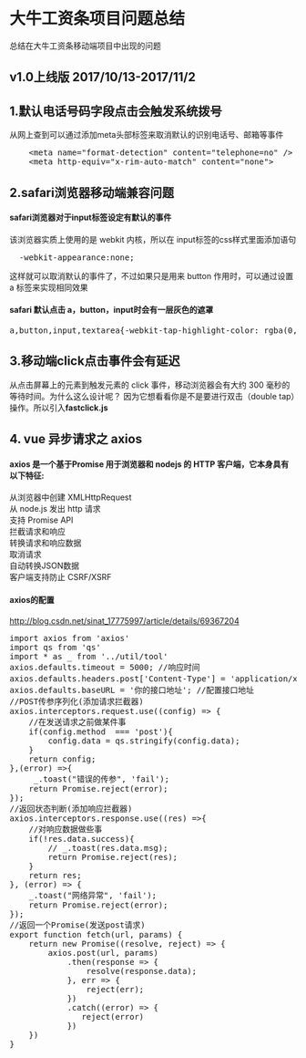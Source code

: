 # 大牛工资条项目问题总结
总结在大牛工资条移动端项目中出现的问题

## v1.0上线版 2017/10/13-2017/11/2

## 1.默认电话号码字段点击会触发系统拨号
从网上查到可以通过添加meta头部标签来取消默认的识别电话号、邮箱等事件
<pre>
    &ltmeta name="format-detection" content="telephone=no" />  
    &ltmeta http-equiv="x-rim-auto-match" content="none">
</pre>
## 2.safari浏览器移动端兼容问题
#### safari浏览器对于input标签设定有默认的事件
该浏览器实质上使用的是 webkit 内核，所以在 input标签的css样式里面添加语句
<pre>
  -webkit-appearance:none; 
</pre>
这样就可以取消默认的事件了，不过如果只是用来 button 作用时，可以通过设置 a 标签来实现相同效果  
#### safari 默认点击 a，button，input时会有一层灰色的遮罩
<pre>
a,button,input,textarea{-webkit-tap-highlight-color: rgba(0,0,0,0;)}
</pre>
## 3.移动端click点击事件会有延迟
从点击屏幕上的元素到触发元素的 click 事件，移动浏览器会有大约 300 毫秒的等待时间。为什么这么设计呢？ 因为它想看看你是不是要进行双击（double tap）操作。所以引入<b>fastclick.js</b>

## 4. vue 异步请求之 axios
#### axios 是一个基于Promise 用于浏览器和 nodejs 的 HTTP 客户端，它本身具有以下特征:
从浏览器中创建 XMLHttpRequest  
从 node.js 发出 http 请求  
支持 Promise API  
拦截请求和响应  
转换请求和响应数据  
取消请求  
自动转换JSON数据  
客户端支持防止 CSRF/XSRF  

#### axios的配置
http://blog.csdn.net/sinat_17775997/article/details/69367204
<pre>
import axios from 'axios'
import qs from 'qs'
import * as _ from '../util/tool'
axios.defaults.timeout = 5000; //响应时间
axios.defaults.headers.post['Content-Type'] = 'application/x-www-form-urlencoded;charset=UTF-8'; //配置请求头
axios.defaults.baseURL = '你的接口地址'; //配置接口地址
//POST传参序列化(添加请求拦截器)
axios.interceptors.request.use((config) => {
	//在发送请求之前做某件事
    if(config.method  === 'post'){
        config.data = qs.stringify(config.data);
    }
    return config;
},(error) =>{
     _.toast("错误的传参", 'fail');
    return Promise.reject(error);
});
//返回状态判断(添加响应拦截器)
axios.interceptors.response.use((res) =>{
	//对响应数据做些事
    if(!res.data.success){
        // _.toast(res.data.msg);
        return Promise.reject(res);
    }
    return res;
}, (error) => {
    _.toast("网络异常", 'fail');
    return Promise.reject(error);
});
//返回一个Promise(发送post请求)
export function fetch(url, params) {
    return new Promise((resolve, reject) => {
        axios.post(url, params)
            .then(response => {
                resolve(response.data);
            }, err => {
                reject(err);
            })
            .catch((error) => {
               reject(error)
            })
    })
}
</pre>




